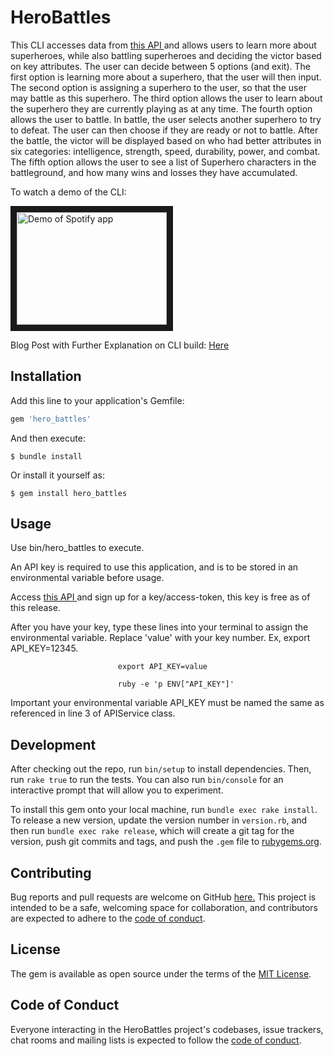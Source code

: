 # HeroBattles

This CLI accesses data from <a href="https://www.superheroapi.com/" /> this API </a> and allows users to learn more about superheroes, while also battling superheroes and deciding the victor based on key attributes. The user can decide between 5 options (and exit). The first option is learning more about a superhero, that the user will then input. The second option is assigning a superhero to the user, so that the user may battle as this superhero. The third option allows the user to learn about the superhero they are currently playing as at any time. The fourth option allows the user to battle. In battle, the user selects another superhero to try to defeat. The user can then choose if they are ready or not to battle. After the battle, the victor will be displayed based on who had better attributes in six categories: intelligence, strength, speed, durability, power, and combat. The fifth option allows the user to see a list of Superhero characters in the battleground, and how many wins and losses they have accumulated.

To watch a demo of the CLI:

<a href="https://youtu.be/oVP5I1QeQQ0
" target="_blank"><img src="http://img.youtube.com/vi/oVP5I1QeQQ0/0.jpg" 
alt="Demo of Spotify app" width="240" height="180" border="10" /></a>

Blog Post with Further Explanation on CLI build:
<a href="https://hopegipson.github.io/superhero_battle_simulator_cli"/> Here</a>


## Installation

Add this line to your application's Gemfile:

```ruby
gem 'hero_battles'
```

And then execute:

    $ bundle install

Or install it yourself as:

    $ gem install hero_battles

## Usage
Use bin/hero_battles to execute.

An API key is required to use this application, and is to be stored in an environmental variable before usage.

 Access <a href="https://www.superheroapi.com/" /> this API </a>  and sign up for a key/access-token, this key is free as of this release.

After you have your key, type these lines into your terminal to assign the environmental variable. Replace 'value' with your key number. Ex, export API_KEY=12345.

                            export API_KEY=value

                            ruby -e 'p ENV["API_KEY"]'
                            
Important your environmental variable API_KEY must be named the same as referenced in line 3 of APIService class.



## Development

After checking out the repo, run `bin/setup` to install dependencies. Then, run `rake true` to run the tests. You can also run `bin/console` for an interactive prompt that will allow you to experiment.

To install this gem onto your local machine, run `bundle exec rake install`. To release a new version, update the version number in `version.rb`, and then run `bundle exec rake release`, which will create a git tag for the version, push git commits and tags, and push the `.gem` file to [rubygems.org](https://rubygems.org).

## Contributing

Bug reports and pull requests are welcome on GitHub <a href="https://github.com/hopegipson/hero_battles"/> here.</a> This project is intended to be a safe, welcoming space for collaboration, and contributors are expected to adhere to the [code of conduct](https://github.com/hopegipson/hero_battles/blob/master/CODE_OF_CONDUCT.md).


## License

The gem is available as open source under the terms of the [MIT License](https://opensource.org/licenses/MIT).

## Code of Conduct

Everyone interacting in the HeroBattles project's codebases, issue trackers, chat rooms and mailing lists is expected to follow the [code of conduct](https://github.com/hopegipson/hero_battles/blob/master/CODE_OF_CONDUCT.md).
